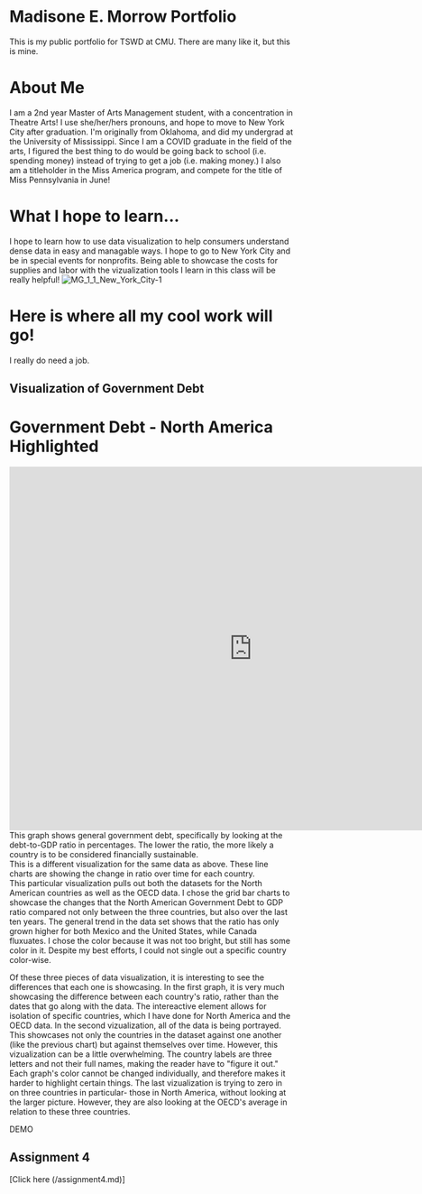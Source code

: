 # Madisone E. Morrow Portfolio
This is my public portfolio for TSWD at CMU. There are many like it, but this is mine.

# About Me
I am a 2nd year Master of Arts Management student, with a concentration in Theatre Arts! I use she/her/hers pronouns, and hope to move to New York City after graduation. I'm originally from Oklahoma, and did my undergrad at the University of Mississippi. Since I am a COVID graduate in the field of the arts, I figured the best thing to do would be going back to school (i.e. spending money) instead of trying to get a job (i.e. making money.) I also am a titleholder in the Miss America program, and compete for the title of Miss Pennsylvania in June!

# What I hope to learn...
I hope to learn how to use data visualization to help consumers understand dense data in easy and managable ways. I hope to go to New York City and be in special events for nonprofits. Being able to showcase the costs for supplies and labor with the vizualization tools I learn in this class will be really helpful! 
![MG_1_1_New_York_City-1](https://user-images.githubusercontent.com/98050576/150844673-412a88b8-9a25-4eac-90ab-8528289469a4.jpg)


# Here is where all my cool work will go!
I really do need a job.

## Visualization of Government Debt
# Government Debt - North America Highlighted
<iframe src="https://data.oecd.org/chart/6Bn3" width="860" height="645" style="border: 0" mozallowfullscreen="true" webkitallowfullscreen="true" allowfullscreen="true"><a href="https://data.oecd.org/chart/6Bn3" target="_blank">OECD Chart: General government debt, Total, % of GDP, Annual, 2019</a></iframe>
This graph shows general government debt, specifically by looking at the debt-to-GDP ratio in percentages. The lower the ratio, the more likely a country is to be considered financially sustainable. 

<div class="flourish-embed flourish-chart" data-src="visualisation/8567972"><script src="https://public.flourish.studio/resources/embed.js"></script></div>
This is a different visualization for the same data as above. These line charts are showing the change in ratio over time for each country.

<div class="flourish-embed flourish-chart" data-src="visualisation/8568079"><script src="https://public.flourish.studio/resources/embed.js"></script></div>
This particular visualization pulls out both the datasets for the North American countries as well as the OECD data. I chose the grid bar charts to showcase the changes that the North American Government Debt to GDP ratio compared not only between the three countries, but also over the last ten years. The general trend in the data set shows that the ratio has only grown higher for both Mexico and the United States, while Canada fluxuates. I chose the color because it was not too bright, but still has some color in it. Despite my best efforts, I could not single out a specific country color-wise.

Of these three pieces of data visualization, it is interesting to see the differences that each one is showcasing. In the first graph, it is very much showcasing the difference between each country's ratio, rather than the dates that go along with the data. The intereactive element allows for isolation of specific countries, which I have done for North America and the OECD data. 
In the second vizualization, all of the data is being portrayed. This showcases not only the countries in the dataset against one another (like the previous chart) but against themselves over time. However, this vizualization can be a little overwhelming. The country labels are three letters and not their full names, making the reader have to "figure it out." Each graph's color cannot be changed individually, and therefore makes it harder to highlight certain things. 
The last vizualization is trying to zero in on three countries in particular- those in North America, without looking at the larger picture. However, they are also looking at the OECD's average in relation to these three countries. 


DEMO
<div class='tableauPlaceholder' id='viz1643830398505' style='position: relative'><object class='tableauViz'  style='display:none;'><param name='host_url' value='https%3A%2F%2Fpublic.tableau.com%2F' /> <param name='embed_code_version' value='3' /> <param name='site_root' value='' /><param name='name' value='ClassDemo2_2&#47;Copy' /><param name='tabs' value='no' /><param name='toolbar' value='yes' /><param name='animate_transition' value='yes' /><param name='display_static_image' value='yes' /><param name='display_spinner' value='yes' /><param name='display_overlay' value='yes' /><param name='display_count' value='yes' /><param name='language' value='en-US' /><param name='filter' value='publish=yes' /></object></div>                
<script type='text/javascript'>                    
var divElement = document.getElementById('viz1643830398505');                    
  var vizElement = divElement.getElementsByTagName('object')[0];                    
  vizElement.style.width='100%';
  vizElement.style.height=(divElement.offsetWidth*0.75)+'px';                    
  var scriptElement = document.createElement('script');                    
  scriptElement.src = 'https://public.tableau.com/javascripts/api/viz_v1.js';                    
  vizElement.parentNode.insertBefore(scriptElement, vizElement);                
</script>

## Assignment 4
[Click here (/assignment4.md)]
